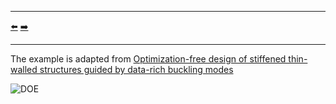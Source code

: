 ***
[⬅️](../023/README.md "Previous example")
[➡️](../025/README.md "Next example")
***

The example is adapted from [Optimization-free design of stiffened thin-walled structures guided by data-rich buckling modes](https://doi.org/10.1016/j.ast.2024.109287)

![DOE](Sampling.png)

